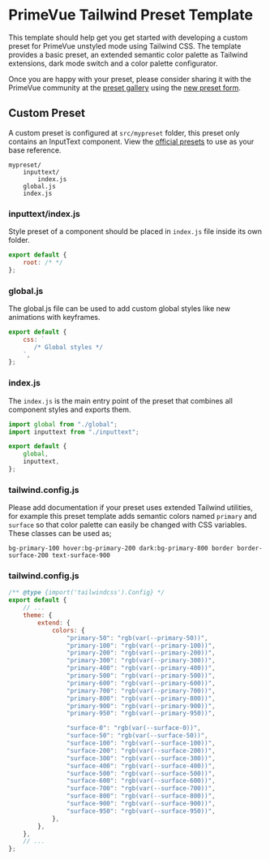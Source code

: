# PrimeVue Tailwind Preset Template

This template should help get you get started with developing a custom preset for PrimeVue unstyled mode using Tailwind CSS. The template provides a basic preset, an extended semantic color palette as Tailwind extensions, dark mode switch and a color palette configurator.

Once you are happy with your preset, please consider sharing it with the PrimeVue community at the [preset gallery](https://tailwind.primevue.org/gallery) using the [new preset form](https://github.com/primefaces/primevue-tailwind/issues/new?assignees=&labels=Status%3A+Needs+Triage&projects=&template=new_preset.yml&title=Preset+Name).

## Custom Preset

A custom preset is configured at `src/mypreset` folder, this preset only contains an InputText component. View the [official presets](https://github.com/primefaces/primevue-tailwind/tree/main/presets) to use as your base reference.

```
mypreset/
    inputtext/
        index.js
    global.js
    index.js
```

### inputtext/index.js

Style preset of a component should be placed in `index.js` file inside its own folder.

```js
export default {
    root: /* */
};
```

### global.js

The global.js file can be used to add custom global styles like new animations with keyframes.

```js
export default {
    css: `
       /* Global styles */
    `,
};
```

### index.js

The `index.js` is the main entry point of the preset that combines all component styles and exports them.

```js
import global from "./global";
import inputtext from "./inputtext";

export default {
    global,
    inputtext,
};
```

### tailwind.config.js

Please add documentation if your preset uses extended Tailwind utilities, for example this preset template adds semantic colors named `primary` and `surface` so that color palette can easily be changed with CSS variables. These classes can be used as;

```
bg-primary-100 hover:bg-primary-200 dark:bg-primary-800 border border-surface-200 text-surface-900
```

### tailwind.config.js

```js
/** @type {import('tailwindcss').Config} */
export default {
    // ...
    theme: {
        extend: {
            colors: {
                "primary-50": "rgb(var(--primary-50))",
                "primary-100": "rgb(var(--primary-100))",
                "primary-200": "rgb(var(--primary-200))",
                "primary-300": "rgb(var(--primary-300))",
                "primary-400": "rgb(var(--primary-400))",
                "primary-500": "rgb(var(--primary-500))",
                "primary-600": "rgb(var(--primary-600))",
                "primary-700": "rgb(var(--primary-700))",
                "primary-800": "rgb(var(--primary-800))",
                "primary-900": "rgb(var(--primary-900))",
                "primary-950": "rgb(var(--primary-950))",

                "surface-0": "rgb(var(--surface-0))",
                "surface-50": "rgb(var(--surface-50))",
                "surface-100": "rgb(var(--surface-100))",
                "surface-200": "rgb(var(--surface-200))",
                "surface-300": "rgb(var(--surface-300))",
                "surface-400": "rgb(var(--surface-400))",
                "surface-500": "rgb(var(--surface-500))",
                "surface-600": "rgb(var(--surface-600))",
                "surface-700": "rgb(var(--surface-700))",
                "surface-800": "rgb(var(--surface-800))",
                "surface-900": "rgb(var(--surface-900))",
                "surface-950": "rgb(var(--surface-950))",
            },
        },
    },
    // ...
};
```
